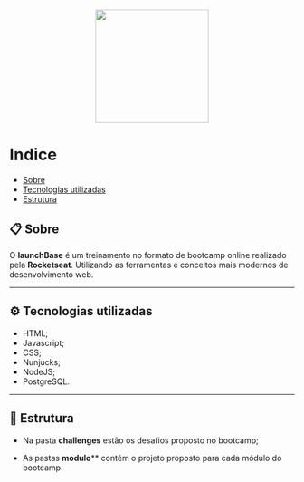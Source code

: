 <h1 align="center">
    <img src="https://camo.githubusercontent.com/268b1344409fac98c4eeda520482b6910c4ddcba/68747470733a2f2f73746f726167652e676f6f676c65617069732e636f6d2f676f6c64656e2d77696e642f626f6f7463616d702d6c61756e6368626173652f6c6f676f2e706e67" style="width: 200px">
</h1>

# Indice
- [Sobre](#-sobre)
- [Tecnologias utilizadas](#-tecnologias-utilizadas)
- [Estrutura](#-estrutura)

## 📋 Sobre

O **launchBase** é um treinamento no formato de bootcamp online realizado pela **Rocketseat**. Utilizando as ferramentas e conceitos mais modernos de desenvolvimento web.

---
## ⚙ Tecnologias utilizadas

- HTML;
- Javascript;
- CSS;
- Nunjucks;
- NodeJS;
- PostgreSQL.

---
## 📂 Estrutura 

- Na pasta **challenges** estão os desafios proposto no bootcamp;

- As pastas **modulo**** contém o projeto proposto para cada módulo do bootcamp.

